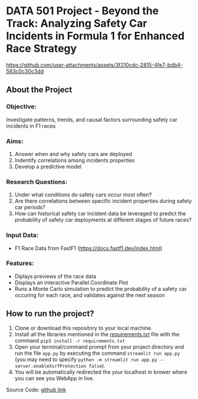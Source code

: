 # DATA 501 Project - Beyond the Track: Analyzing Safety Car Incidents in Formula 1 for Enhanced Race Strategy

https://github.com/user-attachments/assets/3f210cdc-2815-4fe7-bdb4-583c0c30c3dd

## About the Project

### Objective: 
Investigate patterns, trends, and causal factors surrounding safety car incidents in F1 races
### Aims:
1. Answer when and why safety cars are deployed
2. Indentify correlations among incidents properties
3. Develop a predictive model
### Research Questions:
1. Under what conditions do safety cars occur most often?
2. Are there correlations between specific incident properties during safety car periods?
3. How can historical safety car incident data be leveraged to predict the probability of safety car deployments at different stages of future races?
### Input Data: 
- F1 Race Data from FastF1 (https://docs.fastf1.dev/index.html)
### Features: 
- Diplays previews of the race data
- Displays an interactive Parallel Coordinate Plot
- Runs a Monte Carlo simulation to predict the probability of a safety car occuring for each race, and validates against the next season

## How to run the project?

1. Clone or download this repository to your local machine.
2. Install all the libraries mentioned in the [requirements.txt](https://github.com/kennedyromick/DATA_501/blob/main/requirements.txt) file with the command `pip3 install -r requirements.txt`
3. Open your terminal/command prompt from your project directory and run the file `app.py` by executing the command `streamlit run app.py` (you may need to specify `python -m streamlit run app.py --server.enableXsrfProtection false`).
4. You will be automatically redirected the your localhost in brower where you can see you WebApp in live.

Source Code: [github link](https://github.com/everydaycodings/Data-Analysis-Web-App)
